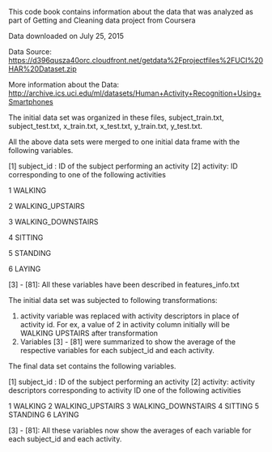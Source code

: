 
This code book contains information about the data that was analyzed as part of Getting and Cleaning data project from Coursera

Data downloaded on July 25, 2015

Data Source: https://d396qusza40orc.cloudfront.net/getdata%2Fprojectfiles%2FUCI%20HAR%20Dataset.zip

More information about the Data: http://archive.ics.uci.edu/ml/datasets/Human+Activity+Recognition+Using+Smartphones

The initial data set was organized in these files, subject_train.txt, subject_test.txt, x_train.txt, x_test.txt, y_train.txt, y_test.txt.

All the above data sets were merged to one initial data frame with the following variables.

[1] subject_id : ID of the subject performing an activity
[2] activity: ID corresponding to one of the following activities

1 WALKING

2 WALKING_UPSTAIRS

3 WALKING_DOWNSTAIRS

4 SITTING

5 STANDING

6 LAYING

[3] - [81]: All these variables have been described in features_info.txt 

The initial data set was subjected to following transformations:

1. activity variable was replaced with activity descriptors in place of activity id. 
For ex, a value of 2 in activity column initially will be WALKING UPSTAIRS after transformation
2. Variables [3] - [81] were summarized to show the average of the respective variables for each subject_id and each  activity.

The final data set contains the following variables.
 
[1] subject_id : ID of the subject performing an activity
[2] activity: activity descriptors corresponding to activity ID one of the following activities

1 WALKING
2 WALKING_UPSTAIRS
3 WALKING_DOWNSTAIRS
4 SITTING
5 STANDING
6 LAYING

[3] - [81]: All these variables now show the averages of each variable for each subject_id and each activity.

 
